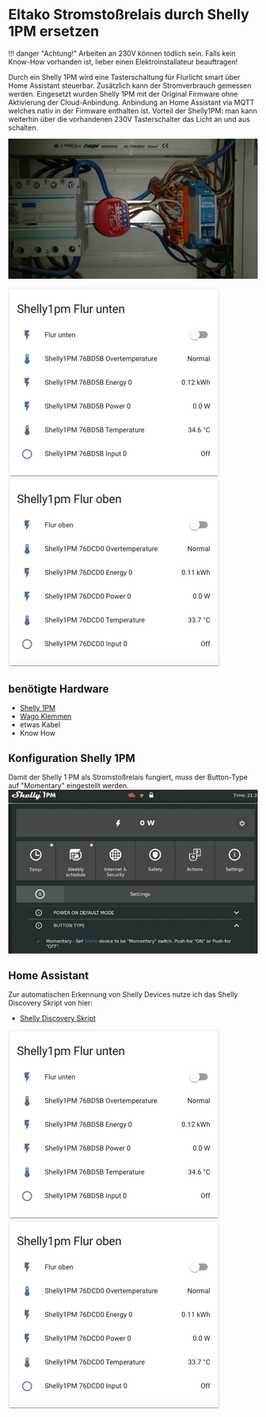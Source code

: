 # Eltako Stromstoßrelais durch Shelly 1PM ersetzen
!!! danger "Achtung!" 
    Arbeiten an 230V können tödlich sein. Falls kein Know-How vorhanden ist, lieber einen Elektroinstallateur beauftragen! 

Durch ein Shelly 1PM wird eine Tasterschaltung für Flurlicht smart über Home Assistant steuerbar. Zusätzlich kann der Stromverbrauch gemessen werden.
Eingesetzt wurden Shelly 1PM mit der Original Firmware ohne Aktivierung der Cloud-Anbindung. Anbindung an Home Assistant via MQTT welches nativ in der Firmware enthalten ist.
Vorteil der Shelly1PM: man kann weiterhin über die vorhandenen 230V Tasterschalter das Licht an und aus schalten.

![Shelly1PM](../img/Shelly1PMRelais.jpg)

![HomeAssistant Shelly1PM](../img/HassShelly1PM.png)

## benötigte Hardware
* [Shelly 1PM](https://shelly.cloud)
* [Wago Klemmen](https://www.hornbach.de/shop/Wago-221-413-Compact-Verbindungsklemme-4-mm-3-Leiter-alle-Leiterarten-50-Stueck/5723506/artikel.html)
* etwas Kabel
* Know How

## Konfiguration Shelly 1PM
Damit der Shelly 1 PM als Stromstoßrelais fungiert, muss der Button-Type auf "Momentary" eingestellt werden.
![Shelly1pmconfig](../img/shelly1pmconfig.png)


## Home Assistant
Zur automatischen Erkennung von Shelly Devices nutze ich das Shelly Discovery Skript von hier:

* [Shelly Discovery Skript](https://community.home-assistant.io/t/shellies-discovery-script/94048)

![HomeAssistant Shelly1PM](../img/HassShelly1PM.png)
